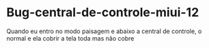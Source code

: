 # Bug-central-de-controle-miui-12
Quando eu entro no modo paisagem e abaixo a central de controle, o normal e ela cobrir a tela toda mas não cobre 

